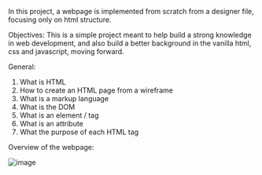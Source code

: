 In this project, a webpage is implemented from scratch from a designer file, focusing only on html structure.

Objectives:
This is a simple project meant to help build a strong knowledge in web development, and also build a better background in the vanilla html, css and javascript, moving forward.

General:
1. What is HTML
2. How to create an HTML page from a wireframe
3. What is a markup language
4. What is the DOM
5. What is an element / tag
6. What is an attribute
7. What the purpose of each HTML tag


Overview of the webpage:

![image](https://github.com/Darlington6/alu-web-development/assets/155957399/02c3597a-c9df-4b91-88d1-cea26a112789)
